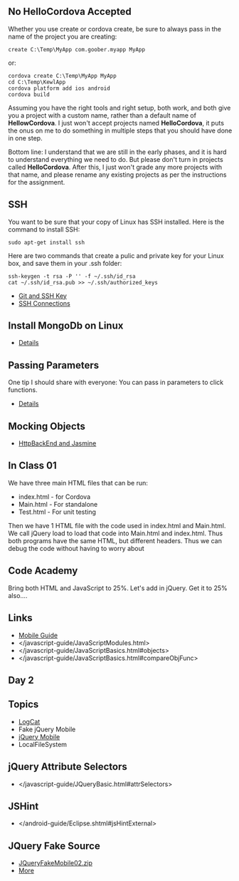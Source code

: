 No HelloCordova Accepted
------------------------

Whether you use create or cordova create, be sure to always pass in
the name of the project you are creating:

	create C:\Temp\MyApp com.goober.myapp MyApp

or:

	cordova create C:\Temp\MyApp MyApp
	cd C:\Temp\KewlApp
	cordova platform add ios android
	cordova build

Assuming you have the right tools and right setup, both work, and
both give you a project with a custom name, rather than a default
name of **HellowCordova**. I just won't accept projects named
**HelloCordova**, it puts the onus on me to do something in multiple
steps that you should have done in one step.

Bottom line: I understand that we are still in the early phases, and
it is hard to understand everything we need to do. But please don't
turn in projects called **HelloCordova**. After this, I just won't
grade any more projects with that name, and please rename any
existing projects as per the instructions for the assignment.

SSH
---

You want to be sure that your copy of Linux has SSH installed. Here is the command to install SSH:

	sudo apt-get install ssh

Here are two commands that create a pulic and private key for your Linux box, and save them in your .ssh folder:

	ssh-keygen -t rsa -P '' -f ~/.ssh/id_rsa
	cat ~/.ssh/id_rsa.pub >> ~/.ssh/authorized_keys

- [Git and SSH Key](/git-guide#the-ssh-key)
- [SSH Connections](/cloud-guide/SshFtpsPutty.html#sshKeys)

Install MongoDb on Linux
---------------

- [Details](/database-guide/NoSql/MongoDb.html#install)

Passing Parameters
------------------

One tip I should share with everyone: You can pass in parameters to click functions.

- [Details](/javascript-guide/JQueryBasic.html#clickParam)

Mocking Objects
---------------

- [HttpBackEnd and Jasmine](/javascript-guide/Angular.html#mocking-objects-with-httpbackend)


In Class 01
-----------

We have three main HTML files that can be run:

- index.html - for Cordova
- Main.html - For standalone
- Test.html - For unit testing

Then we have 1 HTML file with the code used in index.html and Main.html.
We call jQuery load to load that code into Main.html and index.html.
Thus both programs have the same HTML, but different headers. Thus we
can debug the code without having to worry about

Code Academy
------------

Bring both HTML and JavaScript to 25%. Let's add in jQuery. Get it to
25% also....


Links
-----

-   [Mobile Guide](/mobile-guide/)
-   </javascript-guide/JavaScriptModules.html>
-   </javascript-guide/JavaScriptBasics.html#objects>
-   </javascript-guide/JavaScriptBasics.html#compareObjFunc>

Day 2
-----

Topics
------

-   [LogCat](/android-guide/AndroidLogging.html)
-   Fake jQuery Mobile
-   [jQuery Mobile](/mobile-guide/)
-   LocalFileSystem

jQuery Attribute Selectors
--------------------------

-   </javascript-guide/JQueryBasic.html#attrSelectors>

JSHint
------

-   </android-guide/Eclipse.shtml#jsHintExternal>

JQuery Fake Source
-------------------

-   [JQueryFakeMobile02.zip](https://bc.instructure.com/courses/795060/files/23818793/download?wrap=1)
-   [More](https://bc.instructure.com/courses/795060/files/23818793/download?wrap=1)
